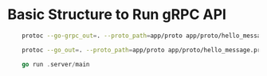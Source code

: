 # Basic Structure to Run gRPC API

```bash
    protoc --go-grpc_out=. --proto_path=app/proto app/proto/hello_message.proto
```

```bash
    protoc --go_out=. --proto_path=app/proto app/proto/hello_message.proto
```

```go
    go run .server/main
```